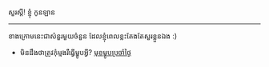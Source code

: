 សួរស្តី! ខ្ញុំ កូនឡាន

<hr />

ខាងក្រោមនេះជាសំនួរមួយចំនួន ដែលខ្ញុំពេលខ្លះតែងតែសួរខ្លួនឯង :)

- មិនដឹងថាត្រូវកុំម្មងរឺធ្វើម្ហូបអ្វី? [មុខម្ហូបប្រចាំថ្ងៃ](/men)
